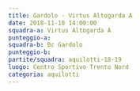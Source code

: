 ```yaml
---
title: Gardolo - Virtus Altogarda A
date: 2018-11-10 14:00:00
squadra-a: Virtus Altogarda A
punteggio-a: 
squadra-b: Bc Gardolo
punteggio-b: 
partite/squadra: aquilotti-18-19
luogo: Centro Sportivo Trento Nord
categoria: aquilotti
---
```

